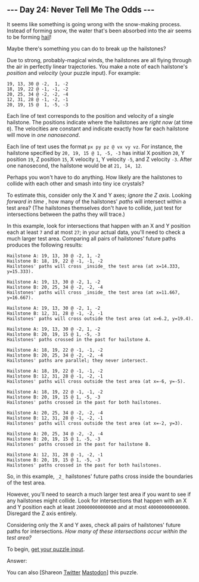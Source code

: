 ## \--- Day 24: Never Tell Me The Odds ---

It seems like something is going wrong with the snow-making process. Instead
of forming snow, the water that's been absorbed into the air seems to be
forming [hail](https://en.wikipedia.org/wiki/Hail)!

Maybe there's something you can do to break up the hailstones?

Due to strong, probably-magical winds, the hailstones are all flying through
the air in perfectly linear trajectories. You make a note of each hailstone's
_position_ and _velocity_ (your puzzle input). For example:

    
    
    19, 13, 30 @ -2,  1, -2
    18, 19, 22 @ -1, -1, -2
    20, 25, 34 @ -2, -2, -4
    12, 31, 28 @ -1, -2, -1
    20, 19, 15 @  1, -5, -3
    

Each line of text corresponds to the position and velocity of a single
hailstone. The positions indicate where the hailstones are _right now_ (at
time `0`). The velocities are constant and indicate exactly how far each
hailstone will move in _one nanosecond_.

Each line of text uses the format `px py pz @ vx vy vz`. For instance, the
hailstone specified by `20, 19, 15 @ 1, -5, -3` has initial X position `20`, Y
position `19`, Z position `15`, X velocity `1`, Y velocity `-5`, and Z
velocity `-3`. After one nanosecond, the hailstone would be at `21, 14, 12`.

Perhaps you won't have to do anything. How likely are the hailstones to
collide with each other and smash into tiny ice crystals?

To estimate this, consider only the X and Y axes; _ignore the Z axis_. Looking
_forward in time_ , how many of the hailstones' _paths_ will intersect within
a test area? (The hailstones themselves don't have to collide, just test for
intersections between the paths they will trace.)

In this example, look for intersections that happen with an X and Y position
each at least `7` and at most `27`; in your actual data, you'll need to check
a much larger test area. Comparing all pairs of hailstones' future paths
produces the following results:

    
    
    Hailstone A: 19, 13, 30 @ -2, 1, -2
    Hailstone B: 18, 19, 22 @ -1, -1, -2
    Hailstones' paths will cross _inside_ the test area (at x=14.333, y=15.333).
    
    Hailstone A: 19, 13, 30 @ -2, 1, -2
    Hailstone B: 20, 25, 34 @ -2, -2, -4
    Hailstones' paths will cross _inside_ the test area (at x=11.667, y=16.667).
    
    Hailstone A: 19, 13, 30 @ -2, 1, -2
    Hailstone B: 12, 31, 28 @ -1, -2, -1
    Hailstones' paths will cross outside the test area (at x=6.2, y=19.4).
    
    Hailstone A: 19, 13, 30 @ -2, 1, -2
    Hailstone B: 20, 19, 15 @ 1, -5, -3
    Hailstones' paths crossed in the past for hailstone A.
    
    Hailstone A: 18, 19, 22 @ -1, -1, -2
    Hailstone B: 20, 25, 34 @ -2, -2, -4
    Hailstones' paths are parallel; they never intersect.
    
    Hailstone A: 18, 19, 22 @ -1, -1, -2
    Hailstone B: 12, 31, 28 @ -1, -2, -1
    Hailstones' paths will cross outside the test area (at x=-6, y=-5).
    
    Hailstone A: 18, 19, 22 @ -1, -1, -2
    Hailstone B: 20, 19, 15 @ 1, -5, -3
    Hailstones' paths crossed in the past for both hailstones.
    
    Hailstone A: 20, 25, 34 @ -2, -2, -4
    Hailstone B: 12, 31, 28 @ -1, -2, -1
    Hailstones' paths will cross outside the test area (at x=-2, y=3).
    
    Hailstone A: 20, 25, 34 @ -2, -2, -4
    Hailstone B: 20, 19, 15 @ 1, -5, -3
    Hailstones' paths crossed in the past for hailstone B.
    
    Hailstone A: 12, 31, 28 @ -1, -2, -1
    Hailstone B: 20, 19, 15 @ 1, -5, -3
    Hailstones' paths crossed in the past for both hailstones.
    

So, in this example, `_2_` hailstones' future paths cross inside the
boundaries of the test area.

However, you'll need to search a much larger test area if you want to see if
any hailstones might collide. Look for intersections that happen with an X and
Y position each at least `200000000000000` and at most `400000000000000`.
Disregard the Z axis entirely.

Considering only the X and Y axes, check all pairs of hailstones' future paths
for intersections. _How many of these intersections occur within the test
area?_

To begin, [get your puzzle input](24/input).

Answer:

You can also [Shareon
[Twitter](https://twitter.com/intent/tweet?text=%22Never+Tell+Me+The+Odds%22+%2D+Day+24+%2D+Advent+of+Code+2023&url=https%3A%2F%2Fadventofcode%2Ecom%2F2023%2Fday%2F24&related=ericwastl&hashtags=AdventOfCode)
[Mastodon](javascript:void\(0\);)] this puzzle.